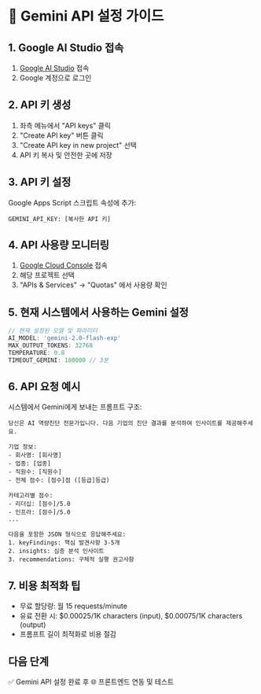 # 🤖 Gemini API 설정 가이드

## 1. Google AI Studio 접속

1. [Google AI Studio](https://aistudio.google.com/) 접속
2. Google 계정으로 로그인

## 2. API 키 생성

1. 좌측 메뉴에서 "API keys" 클릭
2. "Create API key" 버튼 클릭
3. "Create API key in new project" 선택
4. API 키 복사 및 안전한 곳에 저장

## 3. API 키 설정

Google Apps Script 스크립트 속성에 추가:
```
GEMINI_API_KEY: [복사한 API 키]
```

## 4. API 사용량 모니터링

1. [Google Cloud Console](https://console.cloud.google.com/) 접속
2. 해당 프로젝트 선택
3. "APIs & Services" → "Quotas" 에서 사용량 확인

## 5. 현재 시스템에서 사용하는 Gemini 설정

```javascript
// 현재 설정된 모델 및 파라미터
AI_MODEL: 'gemini-2.0-flash-exp'
MAX_OUTPUT_TOKENS: 32768
TEMPERATURE: 0.8
TIMEOUT_GEMINI: 180000 // 3분
```

## 6. API 요청 예시

시스템에서 Gemini에게 보내는 프롬프트 구조:
```
당신은 AI 역량진단 전문가입니다. 다음 기업의 진단 결과를 분석하여 인사이트를 제공해주세요.

기업 정보:
- 회사명: [회사명]
- 업종: [업종]
- 직원수: [직원수]
- 전체 점수: [점수]점 ([등급]등급)

카테고리별 점수:
- 리더십: [점수]/5.0
- 인프라: [점수]/5.0
...

다음을 포함한 JSON 형식으로 응답해주세요:
1. keyFindings: 핵심 발견사항 3-5개
2. insights: 심층 분석 인사이트
3. recommendations: 구체적 실행 권고사항
```

## 7. 비용 최적화 팁

- 무료 할당량: 월 15 requests/minute
- 유료 전환 시: $0.00025/1K characters (input), $0.00075/1K characters (output)
- 프롬프트 길이 최적화로 비용 절감

## 다음 단계

✅ Gemini API 설정 완료 후
🌐 프론트엔드 연동 및 테스트
